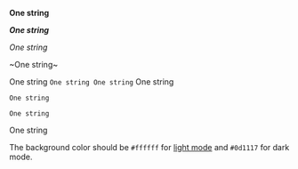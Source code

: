 **One string**

*__One string__*

*One string*

~One string~

One string `One string One string` One string


```
One string

One string
```
One string

The background color should be `#ffffff` for [light mode](млюю) and `#0d1117` for dark mode.
